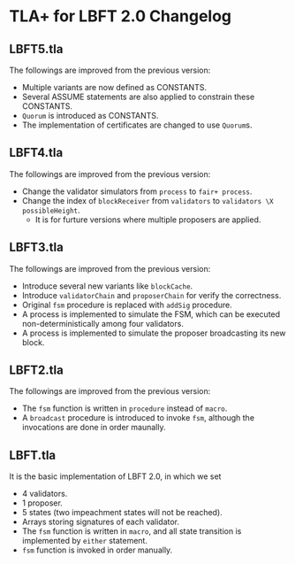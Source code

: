 # TLA+ for LBFT 2.0 Changelog

## LBFT5.tla

The followings are improved from the previous version:

* Multiple variants are now defined as CONSTANTS.
* Several ASSUME statements are also applied to constrain these CONSTANTS.
* ``Quorum`` is introduced as CONSTANTS.
* The implementation of certificates are changed to use ``Quorum``s. 


## LBFT4.tla

The followings are improved from the previous version:

* Change the validator simulators from ``process`` to ``fair+ process``.
* Change the index of ``blockReceiver`` from ``validators`` to ``validators \X possibleHeight``.
	* It is for furture versions where multiple proposers are applied.

## LBFT3.tla

The followings are improved from the previous version:

* Introduce several new variants like ``blockCache``.
* Introduce ``validatorChain`` and ``proposerChain`` for verify the correctness.
* Original ``fsm`` procedure is replaced with ``addSig`` procedure.
* A process is implemented to simulate the FSM, which can be executed non-deterministically among four validators.
* A process is implemented to simulate the proposer broadcasting its new block.

## LBFT2.tla

The followings are improved from the previous version:

* The ``fsm`` function is written in ``procedure`` instead of ``macro``.
* A ``broadcast`` procedure is introduced to invoke ``fsm``, although the invocations are done in order maunally. 

## LBFT.tla

It is the basic implementation of LBFT 2.0, in which we set 

* 4 validators.
* 1 proposer.
* 5 states (two impeachment states will not be reached).
* Arrays storing signatures of each validator.
* The ``fsm`` function is written in ``macro``, and all state transition is implemented by ``either`` statement.
* ``fsm`` function is invoked in order manually.
